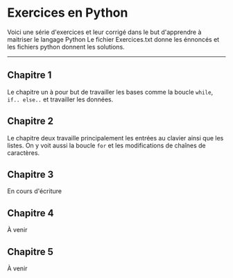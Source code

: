 # Exercices en Python
Voici une série d'exercices et leur corrigé dans le but d'apprendre à maitriser le langage Python 
Le fichier Exercices.txt donne les énnoncés et les fichiers python donnent les solutions. 
***
## Chapitre 1
Le chapitre un à pour but de travailler les bases comme la boucle `while`, `if.. else..` et travailler les données.

## Chapitre 2
Le chapitre deux travaille principalement les entrées au clavier ainsi que les listes. On y voit aussi la boucle `for` et les modifications de chaînes de caractères. 

## Chapitre 3
En cours d'écriture

## Chapitre 4
À venir 

## Chapitre 5
À venir